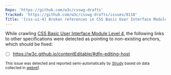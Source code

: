 ```yaml
---
Repo: 'https://github.com/w3c/csswg-drafts'
Tracked: 'https://github.com/w3c/csswg-drafts/issues/8118'
Title: '[css-ui-4] Broken references in CSS Basic User Interface Module Level 4'
---
```


While crawling [CSS Basic User Interface Module Level 4](https://drafts.csswg.org/css-ui-4/), the following links to other specifications were detected as pointing to non-existing anchors, which should be fixed:
* [ ] https://w3c.github.io/contentEditable/#dfn-editing-host

<sub>This issue was detected and reported semi-automatically by [Strudy](https://github.com/w3c/strudy/) based on data collected in [webref](https://github.com/w3c/webref/).</sub>
